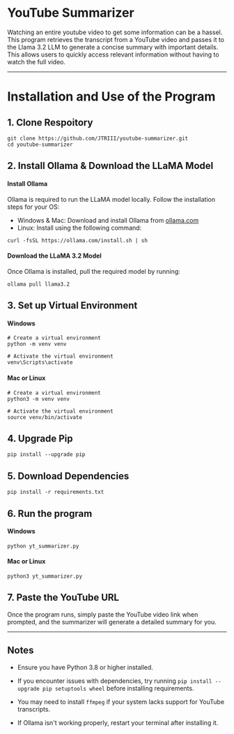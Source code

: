 # YouTube Summarizer

Watching an entire youtube video to get some information can be a hassel. This program retrieves the transcript from a YouTube video and passes it to the Llama 3.2 LLM to generate a concise summary with important details. This allows users to quickly access relevant information without having to watch the full video.

---

# Installation and Use of the Program

## 1. Clone Respoitory
```
git clone https://github.com/JTRIII/youtube-summarizer.git
cd youtube-summarizer
```

## 2. Install Ollama & Download the LLaMA Model
#### Install Ollama
Ollama is required to run the LLaMA model locally. Follow the installation steps for your OS:
- Windows & Mac: Download and install Ollama from [ollama.com](https://ollama.com/)
- Linux: Install using the following command:
```
curl -fsSL https://ollama.com/install.sh | sh
```

#### Download the LLaMA 3.2 Model
Once Ollama is installed, pull the required model by running:
```
ollama pull llama3.2
```

## 3. Set up Virtual Environment

#### Windows
```
# Create a virtual environment
python -m venv venv

# Activate the virtual environment
venv\Scripts\activate
```

#### Mac or Linux
```
# Create a virtual environment
python3 -m venv venv

# Activate the virtual environment
source venv/bin/activate
```

## 4. Upgrade Pip
```
pip install --upgrade pip
```

## 5. Download Dependencies
```
pip install -r requirements.txt
```

## 6. Run the program

#### Windows
```
python yt_summarizer.py
```

#### Mac or Linux
```
python3 yt_summarizer.py
```

## 7. Paste the YouTube URL
Once the program runs, simply paste the YouTube video link when prompted, and the summarizer will generate a detailed summary for you.

---

## Notes
- Ensure you have Python 3.8 or higher installed.

- If you encounter issues with dependencies, try running `pip install --upgrade pip setuptools wheel` before installing requirements.

- You may need to install `ffmpeg` if your system lacks support for YouTube transcripts.

- If Ollama isn't working properly, restart your terminal after installing it.